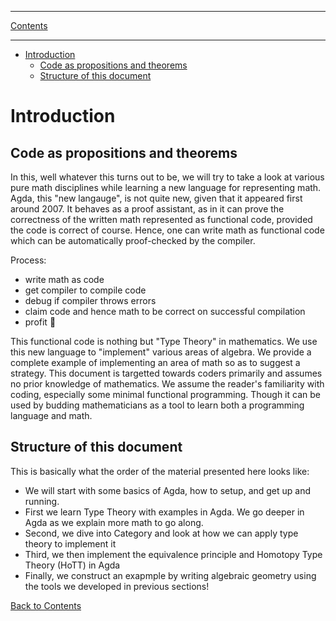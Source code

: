 ****
[Contents](contents.html)

<!-- START doctoc generated TOC please keep comment here to allow auto update -->
<!-- DON'T EDIT THIS SECTION, INSTEAD RE-RUN doctoc TO UPDATE -->
****

- [Introduction](#introduction)
  - [Code as propositions and theorems](#code-as-propositions-and-theorems)
  - [Structure of this document](#structure-of-this-document)

<!-- END doctoc generated TOC please keep comment here to allow auto update -->


# Introduction

## Code as propositions and theorems

In this, well whatever this turns out to be, we will try to take a look at various pure math disciplines while learning a new language for representing math. Agda, this "new langauge", is not quite new, given that it appeared first around 2007. It behaves as a proof assistant, as in it can prove the correctness of the written math represented as functional code, provided the code is correct of course. Hence, one can write math as functional code which can be automatically proof-checked by the compiler.

Process:

- write math as code
- get compiler to compile code
- debug if compiler throws errors
- claim code and hence math to be correct on successful compilation
- profit :money_with_wings:

This functional code is nothing but "Type Theory" in mathematics. We use this new language to "implement" various areas of algebra. We provide a complete example of implementing an area of math so as to suggest a strategy. This document is targetted towards coders primarily and assumes no prior knowledge of mathematics. We assume the reader's familiarity with coding, especially some minimal functional programming. Though it can be used by budding mathematicians as a tool to learn both a programming language and math.

## Structure of this document

This is basically what the order of the material presented here looks like:

- We will start with some basics of Agda, how to setup, and get up and running.
- First we learn Type Theory with examples in Agda. We go deeper in Agda as we explain more math to go along.
- Second, we dive into Category and look at how we can apply type theory to implement it
- Third, we then implement the equivalence principle and Homotopy Type Theory (HoTT) in Agda
- Finally, we construct an exapmple by writing algebraic geometry using the tools we developed in previous sections!

[Back to Contents](./contents.html)
